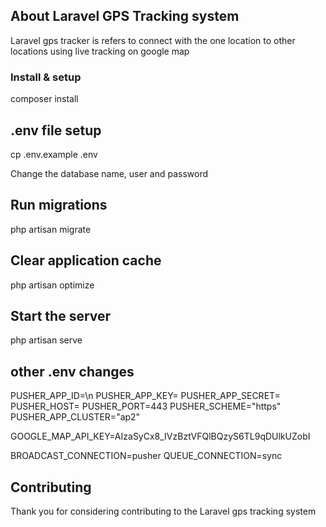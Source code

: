 ## About Laravel GPS Tracking system
 
Laravel gps tracker is refers to connect with the one location to other locations using live tracking on google map

### Install & setup

composer install

## .env file setup

cp .env.example .env

Change the database name, user and password

## Run migrations

php artisan migrate

## Clear application cache

php artisan optimize

## Start the server

php artisan serve

## other .env changes

PUSHER_APP_ID=\n
PUSHER_APP_KEY=
PUSHER_APP_SECRET=
PUSHER_HOST=
PUSHER_PORT=443
PUSHER_SCHEME="https"
PUSHER_APP_CLUSTER="ap2"

GOOGLE_MAP_API_KEY=AIzaSyCx8_IVzBztVFQlBQzyS6TL9qDUlkUZobI

BROADCAST_CONNECTION=pusher
QUEUE_CONNECTION=sync

## Contributing

Thank you for considering contributing to the Laravel gps tracking system